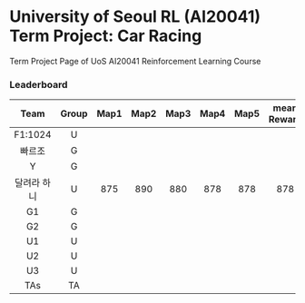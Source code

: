 # University of Seoul RL (AI20041) Term Project: Car Racing

Term Project Page of UoS AI20041 Reinforcement Learning Course
 
### Leaderboard

|         Team                   |  Group  |  Map1  |  Map2  |   Map3  |  Map4  |  Map5  | mean Reward |
|:------------------------------:|:-------:|:-------:|:-------:|:-------:|:-------:|:-------:|:---------:|
|             F1:1024              |    U    |         |          |          |          |          |
|             빠르조              |    G    |          |          |          |          |          |
|             Y              |    G    |          |          |          |          |          |
|             달려라 하니              |    U    |  875  |  890   |  880  |  878  |  878   |   878  |
|             G1              |    G    |          |          |          |          |          |
|             G2              |    G    |          |          |          |          |          |
|             U1              |    U    |          |          |          |          |          |
|           U2              |    U    |          |          |          |          |          |
|            U3             |    U    |          |          |          |          |          |
|            TAs                 |   TA    |          |          |          |          |          |
